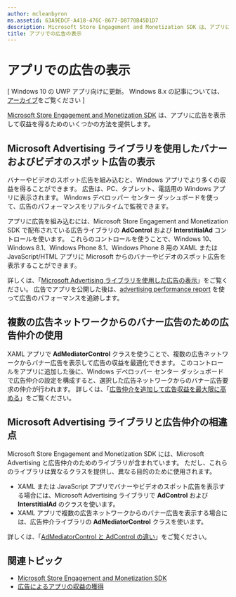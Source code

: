 ```yaml
---
author: mcleanbyron
ms.assetid: 63A9EDCF-A418-476C-8677-D8770B45D1D7
description: Microsoft Store Engagement and Monetization SDK は、アプリに広告を表示して収益を得るためのいくつかの方法を提供します。
title: アプリでの広告の表示
---
```


# アプリでの広告の表示


\[ Windows 10 の UWP アプリ向けに更新。 Windows 8.x の記事については、[アーカイブ](http://go.microsoft.com/fwlink/p/?linkid=619132)をご覧ください \]

[Microsoft Store Engagement and Monetization SDK](monetize-your-app-with-the-microsoft-store-engagement-and-monetization-sdk.md) は、アプリに広告を表示して収益を得るためのいくつかの方法を提供します。

## Microsoft Advertising ライブラリを使用したバナーおよびビデオのスポット広告の表示

バナーやビデオのスポット広告を組み込むと、Windows アプリでより多くの収益を得ることができます。 広告は、PC、タブレット、電話用の Windows アプリに表示されます。 Windows デベロッパー センター ダッシュボードを使って、広告のパフォーマンスをリアルタイムで監視できます。

アプリに広告を組み込むには、Microsoft Store Engagement and Monetization SDK で配布されている広告ライブラリの **AdControl** および **InterstitialAd** コントロールを使います。 これらのコントロールを使うことで、Windows 10、Windows 8.1、Windows Phone 8.1、Windows Phone 8 用の XAML または JavaScript/HTML アプリに Microsoft からのバナーやビデオのスポット広告を表示することができます。

詳しくは、「[Microsoft Advertising ライブラリを使用した広告の表示](display-ads-using-the-microsoft-advertising-libraries.md)」をご覧ください。 広告でアプリを公開した後は、[advertising performance report](../publish/advertising-performance-report.md) を使って広告のパフォーマンスを追跡します。                                           

## 複数の広告ネットワークからのバナー広告のための広告仲介の使用

XAML アプリで **AdMediatorControl** クラスを使うことで、複数の広告ネットワークからバナー広告を表示して広告の収益を最適化できます。 このコントロールをアプリに追加した後に、Windows デベロッパー センター ダッシュボードで広告仲介の設定を構成すると、選択した広告ネットワークからのバナー広告要求の仲介が行われます。 詳しくは、「[広告仲介を追加して広告収益を最大限に高める](use-ad-mediation-to-maximize-revenue.md)」をご覧ください。

## Microsoft Advertising ライブラリと広告仲介の相違点

Microsoft Store Engagement and Monetization SDK には、Microsoft Advertising と広告仲介のためのライブラリが含まれています。 ただし、これらのライブラリは異なるクラスを提供し、異なる目的のために使用されます。

* XAML または JavaScript アプリでバナーやビデオのスポット広告を表示する場合には、Microsoft Advertising ライブラリで **AdControl** および **InterstitialAd** のクラスを使います。
* XAML アプリで複数の広告ネットワークからのバナー広告を表示する場合には、広告仲介ライブラリの **AdMediatorControl** クラスを使います。

詳しくは、「[AdMediatorControl と AdControl の違い](what-is-the-difference-admediatorcontrol-or-adcontrol.md)」をご覧ください。

## 関連トピック

* [Microsoft Store Engagement and Monetization SDK](monetize-your-app-with-the-microsoft-store-engagement-and-monetization-sdk.md)
* [広告によるアプリの収益の獲得]( http://go.microsoft.com/fwlink/p/?LinkId=699559)


<!--HONumber=May16_HO2-->


